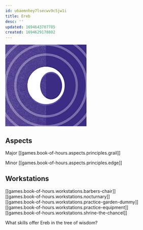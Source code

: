 ```yaml
---
id: u6aemnhey7lsecwv9c5jw1i
title: Ereb
desc: ''
updated: 1694643707785
created: 1694629178802
---
```

![Ereb](assets/icon-ereb.png)

## Aspects

Major [[games.book-of-hours.aspects.principles.grail]]

Minor [[games.book-of-hours.aspects.principles.edge]]

## Workstations

[[games.book-of-hours.workstations.barbers-chair]]  
[[games.book-of-hours.workstations.nocturnary]]  
[[games.book-of-hours.workstations.practice-garden-dummy]]  
[[games.book-of-hours.workstations.practice-equipment]]  
[[games.book-of-hours.workstations.shrine-the-chancel]]  

What skills offer Ereb in the tree of wisdom?


